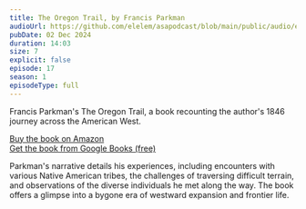 ```yaml
---
title: The Oregon Trail, by Francis Parkman
audioUrl: https://github.com/elelem/asapodcast/blob/main/public/audio/episode-17.m4a?raw=true
pubDate: 02 Dec 2024
duration: 14:03
size: 7
explicit: false
episode: 17
season: 1
episodeType: full
---
```

Francis Parkman's The Oregon Trail, a book recounting the author's 1846 journey across the American West. 

[Buy the book on Amazon](https://amzn.to/4fR4vrB)\
[Get the book from Google Books (free)](https://books.google.com/books?id=tZclAAAAMAAJ&printsec=frontcover#v=onepage&q&f=false)

Parkman's narrative details his experiences, including encounters with various Native American tribes, the challenges of traversing difficult terrain, and observations of the diverse individuals he met along the way. The book offers a glimpse into a bygone era of westward expansion and frontier life.